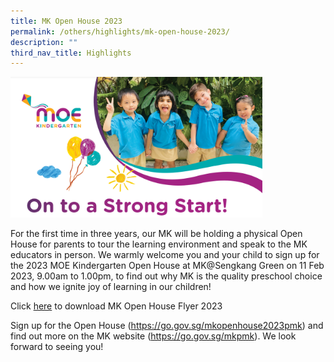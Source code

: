 ```yaml
---
title: MK Open House 2023
permalink: /others/highlights/mk-open-house-2023/
description: ""
third_nav_title: Highlights
---
```

<img style="width: 80%;" src="/images/mkoh.png" />
<p>For the first time in three years, our MK will be holding a physical Open House for parents to tour the learning environment and speak to the MK educators in person. We warmly welcome you and your child to sign up for the 2023 MOE Kindergarten Open House at MK@Sengkang Green on 11 Feb 2023, 9.00am to 1.00pm, to find out why MK is the quality preschool choice and how we ignite joy of learning in our children!</p>
<p>Click&nbsp;<a href="https://sengkanggreenpri-moe-edu-sg-admin.cwp.sg/qql/slot/u160/Others/Highlights/2023/2023%20MK%20OH%20Flyer.pdf" target="_blank" rel="noopener">here</a>&nbsp;to download MK Open House Flyer 2023</p>
<p>Sign up for the Open House (<a href="https://go.gov.sg/mkopenhouse2023pmk" target="_blank" rel="noopener">https://go.gov.sg/mkopenhouse2023pmk</a>) and find out more on the MK website (<a href="https://go.gov.sg/mkpmk" target="_blank" rel="noopener">https://go.gov.sg/mkpmk</a>). We look forward to seeing you!</p>